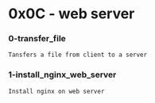 # 0x0C - web server

### 0-transfer_file

    Tansfers a file from client to a server

### 1-install_nginx_web_server

    Install nginx on web server
